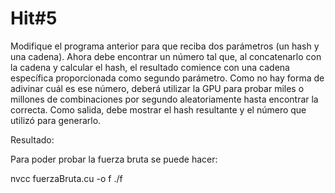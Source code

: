 # Hit#5

Modifique el programa anterior para que reciba dos parámetros (un hash y una cadena). Ahora debe encontrar un número tal que, al concatenarlo con la cadena y calcular el hash, el resultado comience con una cadena específica proporcionada como segundo parámetro. 
Como no hay forma de adivinar cuál es ese número, deberá utilizar la GPU para probar miles o millones de combinaciones por segundo aleatoriamente hasta encontrar la correcta.
Como salida, debe mostrar el hash resultante y el número que utilizó para generarlo.

Resultado:

Para poder probar la fuerza bruta se puede hacer:

nvcc fuerzaBruta.cu -o f
./f <hash previo> <cadena> <rango maximo de numeros>


